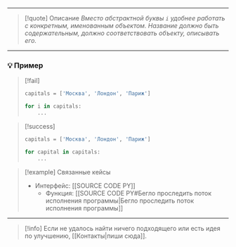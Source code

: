 ***

>[!quote] Описание
_Вместо абстрактной буквы `i` удобнее работать с конкретным, именованным объектом.
Название должно быть содержательным, должно соответствовать объекту, описывать его._

***
### 💡 Пример

> [!fail]
> ```python
> capitals = ['Москва', 'Лондон', 'Париж']
> 
> for i in capitals:
>     ...
> ```

> [!success]
> ```python
> capitals = ['Москва', 'Лондон', 'Париж']
> 
> for capital in capitals:
>     ...
> ```

> [!example] Связанные кейсы
>- Интерфейс: [[SOURCE CODE PY]]
>	- Функция: [[SOURCE CODE PY#Бегло проследить поток исполнения программы|Бегло проследить поток исполнения программы]]

***

> [!info]
> Если не удалось найти ничего подходящего или есть идея по улучшению, [[Контакты|пиши сюда]].
